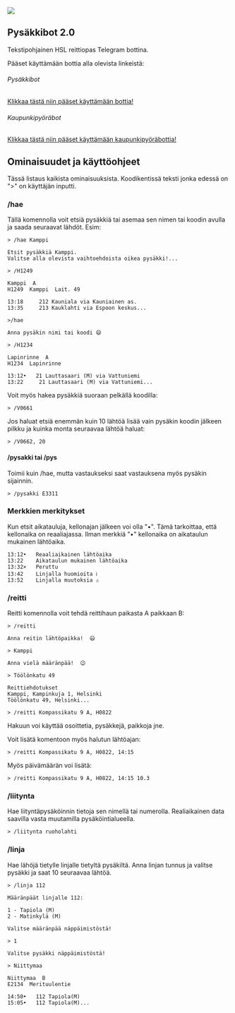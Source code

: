 ![](https://i.imgur.com/CJqZIgK.png)

## Pysäkkibot 2.0

Tekstipohjainen HSL reittiopas Telegram bottina. 

Pääset käyttämään bottia alla olevista linkeistä:

###### Pysäkkibot
[Klikkaa tästä niin pääset käyttämään bottia!](http://t.me/pysakkibot)
###### Kaupunkipyöräbot
[Klikkaa tästä niin pääset käyttämään kaupunkipyöräbottia!](http://t.me/kaupunkipyorabot)

## Ominaisuudet ja käyttöohjeet

Tässä listaus kaikista ominaisuuksista. 
Koodikentissä teksti jonka edessä on ">" on käyttäjän inputti.

### /hae

Tällä komennolla voit etsiä pysäkkiä tai asemaa sen nimen tai koodin avulla ja saada seuraavat lähdöt. Esim:
```
> /hae Kamppi

Etsit pysäkkiä Kamppi.
Valitse alla olevista vaihtoehdoista oikea pysäkki!...

> /H1249

Kamppi  A
H1249  Kamppi  Lait. 49
  
13:18‌‌‎     212‌‌‎ Kauniala via Kauniainen as.
13:35‌‌‎     213‌‌‎ Kauklahti via Espoon keskus...
```
```
>/hae

Anna pysäkin nimi tai koodi 😄

> /H1234

Lapinrinne  A
H1234  Lapinrinne

13:12‌‌‎•‌‌‎   21‌‌‎ Lauttasaari (M) via Vattuniemi
13:22‌‌‎     21‌‌‎ Lauttasaari (M) via Vattuniemi...
```
Voit myös hakea pysäkkiä suoraan pelkällä koodilla:
```
> /V0661
```
Jos haluat etsiä enemmän kuin 10 lähtöä lisää vain pysäkin koodin jälkeen pilkku ja kuinka monta seuraavaa lähtöä haluat:
```
> /V0662, 20
```

#### /pysakki tai /pys
Toimii kuin /hae, mutta vastaukseksi saat vastauksena myös pysäkin sijainnin.
```
> /pysakki E3311
```

### Merkkien merkitykset
Kun etsit aikatauluja, kellonajan jälkeen voi olla "•". Tämä tarkoittaa, että kellonaika on reaaliajassa. Ilman merkkiä "•" kellonaika on aikataulun mukainen lähtöaika.
```
13:12‌‌‎•‌‌‎   Reaaliaikainen lähtöaika
13:22‌‌‎    Aikataulun mukainen lähtöaika
13:32‌‌‎×‏‏‎   Peruttu
13:42‌‌‎    Linjalla huomioita ℹ️
13:52    Linjalla muutoksia ⚠️
```

### /reitti
Reitti komennolla voit tehdä reittihaun paikasta A paikkaan B:
```
> /reitti

Anna reitin lähtöpaikka!  😃

> Kamppi

Anna vielä määränpää!  😉

> Töölönkatu 49

Reittiehdotukset
Kamppi, Kampinkuja 1, Helsinki
Töölönkatu 49, Helsinki...
```
```
> /reitti Kompassikatu 9 A, H0822
```
Hakuun voi käyttää osoittetia, pysäkkejä, paikkoja jne.

Voit lisätä komentoon myös halutun lähtöajan:
```
> /reitti Kompassikatu 9 A, H0822, 14:15
```
Myös päivämäärän voi lisätä:
```
> /reitti Kompassikatu 9 A, H0822, 14:15 10.3
```
### /liitynta
Hae liityntäpysäköinnin tietoja sen nimellä tai numerolla. Realiaikainen data saavilla vasta muutamilla pysäköintialueella.
```
> /liitynta ruoholahti
```
### /linja
Hae lähöjä tietylle linjalle tietyltä pysäkiltä. Anna linjan tunnus ja valitse pysäkki ja saat 10 seuraavaa lähtöä.
```
> /linja 112

Määränpäät linjalle 112:

1 - Tapiola (M)
2 - Matinkylä (M)

Valitse määränpää näppäimistöstä!

> 1

Valitse pysäkki näppäimistöstä!

> Niittymaa

Niittymaa  B
E2134  Merituulentie

14:50‌‌‎•‌‌‎   112‌‌‎ Tapiola(M)
15:05‌‌‎•‌‌‎   112‌‌‎ Tapiola(M)...
```
